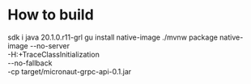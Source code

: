 # How to build

sdk i java 20.1.0.r11-grl
gu install native-image
./mvnw package
native-image --no-server \
             -H:+TraceClassInitialization \
             --no-fallback  \
             -cp target/micronaut-grpc-api-0.1.jar
